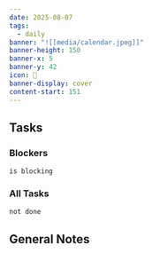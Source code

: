 ```yaml
---
date: 2025-08-07
tags:
  - daily
banner: "![[media/calendar.jpeg]]"
banner-height: 150
banner-x: 5
banner-y: 42
icon: 📆
banner-display: cover
content-start: 151
---
```


## Tasks

### Blockers
```tasks
is blocking
```

### All Tasks
```tasks
not done
```

## General Notes

